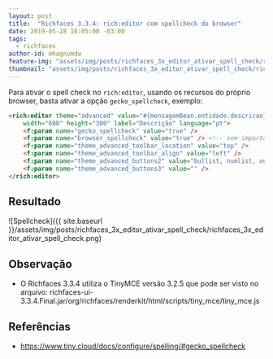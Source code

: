 ```yaml
---
layout: post
title:  "Richfaces 3.3.4: rich:editor com spellcheck do browser"
date: 2019-05-28 16:05:00 -03:00
tags:
  - richfaces
author-id: mhagnumdw
feature-img: "assets/img/posts/richfaces_3x_editor_ativar_spell_check/richfaces_logo.jpeg"
thumbnail: "assets/img/posts/richfaces_3x_editor_ativar_spell_check/richfaces_logo.jpeg"
---
```


Para ativar o spell check no `rich:editor`, usando os recursos do próprio browser, basta ativar a opção `gecko_spellcheck`, exemplo:

<!--more-->

```html
<rich:editor theme="advanced" value="#{mensagemBean.entidade.descricao}" required="true" viewMode="visual"
    width="600" height="300" label="Descrição" language="pt">
    <f:param name="gecko_spellcheck" value="true" />
    <f:param name="browser_spellcheck" value="true" /> <!-- sem importância para essa versão -->
    <f:param name="theme_advanced_toolbar_location" value="top" />
    <f:param name="theme_advanced_toolbar_align" value="left" />
    <f:param name="theme_advanced_buttons2" value="bullist, numlist, outdent, indent, undo, redo, spellchecker" />
    <f:param name="theme_advanced_buttons3" value="" />
</rich:editor>
```

## Resultado
![Spellcheck]({{ site.baseurl }}/assets/img/posts/richfaces_3x_editor_ativar_spell_check/richfaces_3x_editor_ativar_spell_check.png)

## Observação
- O Richfaces 3.3.4 utiliza o TinyMCE versão 3.2.5 que pode ser visto no arquivo:
richfaces-ui-3.3.4.Final.jar/org/richfaces/renderkit/html/scripts/tiny_mce/tiny_mce.js

## Referências
- https://www.tiny.cloud/docs/configure/spelling/#gecko_spellcheck
